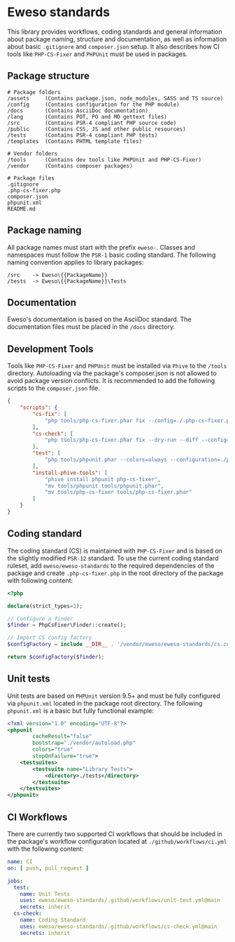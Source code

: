 # Eweso standards

This library provides workflows, coding standards and general information about package naming, structure and documentation, as well as information about basic `.gitignore` and `composer.json` setup. It also describes how CI tools like `PHP-CS-Fixer` and `PHPUnit` must be used in packages.

## Package structure

```
# Package folders
/assets     (Contains package.json, node_modules, SASS and TS source)
/config     (Contains configuration for the PHP module)
/docs       (Contains AsciiDoc documentation)
/lang       (Contains POT, PO and MO gettext files)
/src        (Contains PSR-4 compliant PHP source code)
/public     (Contains CSS, JS and other public resources)
/tests      (Contains PSR-4 compliant PHP tests)
/templates  (Contains PHTML template files)

# Vendor folders
/tools      (Contains dev tools like PHPUnit and PHP-CS-Fixer)
/vendor     (Contains composer packages)

# Package files
.gitignore
.php-cs-fixer.php
composer.json
phpunit.xml
README.md
```

## Package naming

All package names must start with the prefix `eweso-`. Classes and namespaces must follow the `PSR-1` basic coding standard. The following naming convention applies to library packages:

```
/src    -> Eweso\{{PackageName}}
/tests  -> Eweso\{{PackageName}}\Tests
```

## Documentation

Eweso's documentation is based on the AsciiDoc standard. The documentation files must be placed in the `/docs` directory.

## Development Tools

Tools like `PHP-CS-Fixer` and `PHPUnit` must be installed via `Phive` to the `/tools` directory. Autoloading via the package's composer.json is not allowed to avoid package version conflicts. It is recommended to add the following scripts to the `composer.json` file.

```json
{
    "scripts": {
        "cs-fix": [
            "php tools/php-cs-fixer.phar fix --config=./.php-cs-fixer.php --ansi"
        ],
        "cs-check": [
            "php tools/php-cs-fixer.phar fix --dry-run --diff --config=./.php-cs-fixer.php --ansi"
        ],
        "test": [
            "php tools/phpunit.phar --colors=always --configuration=./phpunit.xml --no-coverage"
        ],
        "install-phive-tools": [
            "phive install phpunit php-cs-fixer",
            "mv tools/phpunit tools/phpunit.phar",
            "mv tools/php-cs-fixer tools/php-cs-fixer.phar"
        ]
    }
}
```

## Coding standard

The coding standard (CS) is maintained with `PHP-CS-Fixer` and is based on the slightly modified `PSR-12` standard. To use the current coding standard ruleset, add `eweso/eweso-standards` to the required dependencies of the package and create `.php-cs-fixer.php` in the root directory of the package with following content:

```php
<?php

declare(strict_types=1);

// Configure a finder
$finder = PhpCsFixer\Finder::create();

// Import CS config factory
$configFactory = include __DIR__ . '/vendor/eweso/eweso-standards/cs.config.php';

return $configFactory($finder);
```

## Unit tests

Unit tests are based on `PHPUnit` version 9.5+ and must be fully configured via `phpunit.xml` located in the package root directory. The following `phpunit.xml` is a basic but fully functional example:

```xml
<?xml version="1.0" encoding="UTF-8"?>
<phpunit
        cacheResult="false"
        bootstrap="./vendor/autoload.php"
        colors="true"
        stopOnFailure="true">
    <testsuites>
        <testsuite name="Library Tests">
            <directory>./tests</directory>
        </testsuite>
    </testsuites>
</phpunit>
```

## CI Workflows

There are currently two supported CI workflows that should be included in the package's workflow configuration located at `./github/workflows/ci.yml` with the following content:

```yaml
name: CI
on: [ push, pull_request ]

jobs:
  test:
    name: Unit Tests
    uses: eweso/eweso-standards/.github/workflows/unit-test.yml@main
    secrets: inherit
  cs-check:
    name: Coding Standard
    uses: eweso/eweso-standards/.github/workflows/cs-check.yml@main
    secrets: inherit
```
